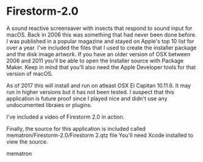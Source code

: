 # Firestorm-2.0
A sound reactive screensaver with insects that respond to sound input for macOS.  Back in 2006 this was something that had never been done before.  I was published in a popular magazine and stayed on Apple's top 10 list for over a year. I've included the files that I used to create the installer package and the disk image artwork.  If you have an older version of OSX between 2006 and 2011 you'll be able to open the Installer source with Package Maker.  Keep in mind that you'll also need the Apple Developer tools for that version of macOS.

As of 2017 this will install and run on atleast OSX El Capitan 10.11.6.  It may run in higher versions but it has not been tested.  I suspect that this application is future proof since I played nice and didn't use any undocumented libraies or plugins.

I've included a video of Firestorm 2.0 in action.

Finally, the source for this application is included called mematron/Firestorm-2.0/Firestorm 2.qtz file  You'll need Xcode installed to view the source. 

mematron
